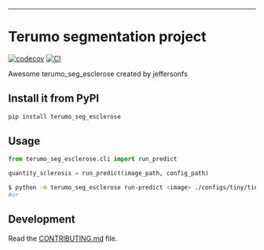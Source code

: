 
---
# Terumo segmentation project 

[![codecov](https://codecov.io/gh/jeffersonfs/terumo-seg-esclerose/branch/main/graph/badge.svg?token=terumo-seg-esclerose_token_here)](https://codecov.io/gh/jeffersonfs/terumo-seg-esclerose)
[![CI](https://github.com/jeffersonfs/terumo-seg-esclerose/actions/workflows/main.yml/badge.svg)](https://github.com/jeffersonfs/terumo-seg-esclerose/actions/workflows/main.yml)

Awesome terumo_seg_esclerose created by jeffersonfs

## Install it from PyPI

```bash
pip install terumo_seg_esclerose
```

## Usage

```py
from terumo_seg_esclerose.cli import run_predict

quantity_sclerosis = run_predict(image_path, config_path)
```

```bash
$ python -m terumo_seg_esclerose run-predict <image> ./configs/tiny/tiny-efficientnetb0-unet-pipeline.py
#or
```

## Development

Read the [CONTRIBUTING.md](CONTRIBUTING.md) file.
